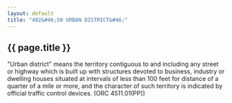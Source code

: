 ```yaml
---
layout: default 
title: "402&#46;50 URBAN DISTRICT&#46;"
---
```


{{ page.title }}
----------------

"Urban district" means the territory contiguous to and including any
street or highway which is built up with structures devoted to business,
industry or dwelling houses situated at intervals of less than 100 feet
for distance of a quarter of a mile or more, and the character of such
territory is indicated by official traffic control devices. (ORC
4511.01(PP))
